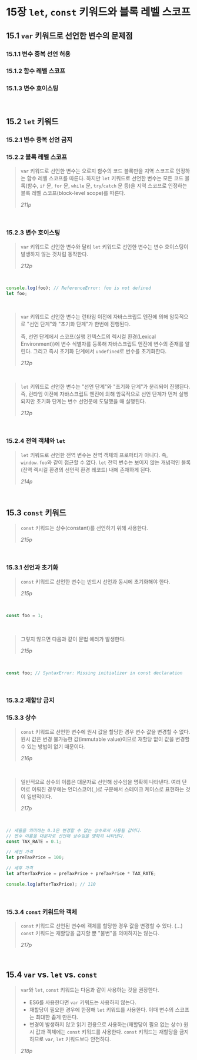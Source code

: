 # 15장 `let`, `const` 키워드와 블록 레벨 스코프

## 15.1 `var` 키워드로 선언한 변수의 문제점

### 15.1.1 변수 중복 선언 허용

### 15.1.2 함수 레벨 스코프

### 15.1.3 변수 호이스팅

<br>

## 15.2 `let` 키워드

### 15.2.1 변수 중복 선언 금지

### 15.2.2 블록 레벨 스코프

> `var` 키워드로 선언한 변수는 오로지 함수의 코드 블록만을 지역 스코프로 인정하는 함수 레벨 스코프를 따른다. 하지만 `let` 키워드로 선언한 변수는 모든 코드 블록(함수, `if` 문, `for` 문, `while` 문, `try`/`catch` 문 등)을 지역 스코프로 인정하는 블록 레벨 스코프(block-level scope)를 따른다.
>
> _211p_

<br>

### 15.2.3 변수 호이스팅

> `var` 키워드로 선언한 변수와 달리 `let` 키워드로 선언한 변수는 변수 호이스팅이 발생하지 않는 것처럼 동작한다.
>
> _212p_

<br>

```javascript
console.log(foo); // ReferenceError: foo is not defined
let foo;
```

<br>

> `var` 키워드로 선언한 변수는 런타임 이전에 자바스크립트 엔진에 의해 암묵적으로 "선언 단계"와 "초기화 단계"가 한번에 진행된다.
>
> 즉, 선언 단계에서 스코프(실행 컨텍스트의 렉시컬 환경(Lexical Environment))에 변수 식별자를 등록해 자바스크립트 엔진에 변수의 존재를 알린다. 그리고 즉시 초기화 단계에서 `undefined`로 변수를 초기화한다.
>
> _212p_

<br>

> `let` 키워드로 선언한 변수는 "선언 단계"와 "초기화 단계"가 분리되어 진행된다. 즉, 런타임 이전에 자바스크립트 엔진에 의해 암묵적으로 선언 단계가 먼저 실행되지만 초기화 단계는 변수 선언문에 도달했을 때 실행된다.
>
> _212p_

<br>

### 15.2.4 전역 객체와 `let`

> `let` 키워드로 선언한 전역 변수는 전역 객체의 프로퍼티가 아니다. 즉, `window.foo`와 같이 접근할 수 없다. `let` 전역 변수는 보이지 않는 개념적인 블록(전역 렉시컬 환경의 선언적 환경 레코드) 내에 존재하게 된다.
>
> _214p_

<br>

## 15.3 `const` 키워드

> `const` 키워드는 상수(constant)를 선언하기 위해 사용한다.
>
> _215p_

<br>

### 15.3.1 선언과 초기화

> `const` 키워드로 선언한 변수는 반드시 선언과 동시에 초기화해야 한다.
>
> _215p_

<br>

```javascript
const foo = 1;
```

<br>

> 그렇지 않으면 다음과 같이 문법 에러가 발생한다.
>
> _215p_

<br>

```javascript
const foo; // SyntaxError: Missing initializer in const declaration
```

<br>

### 15.3.2 재할당 금지

### 15.3.3 상수

> `const` 키워드로 선언한 변수에 원시 값을 할당한 경우 변수 값을 변경할 수 없다. 원시 값은 변경 불가능한 값(immutable value)이므로 재할당 없이 값을 변경할 수 있는 방법이 없기 때문이다.
>
> _216p_

<br>

> 일반적으로 상수의 이름은 대문자로 선언해 상수임을 명확히 나타낸다. 여러 단어로 이뤄진 경우에는 언더스코어(`_`)로 구분해서 스테이크 케이스로 표현하는 것이 일반적이다.
>
> _217p_

<br>

```javascript
// 세율을 의미하는 0.1은 변경할 수 없는 상수로서 사용될 값이다.
// 변수 이름을 대문자로 선언해 상수임을 명확히 나타낸다.
const TAX_RATE = 0.1;

// 세전 가격
let preTaxPrice = 100;

// 세후 가격
let afterTaxPrice = preTaxPrice + preTaxPrice * TAX_RATE;

console.log(afterTaxPrice); // 110
```

<br>

### 15.3.4 `const` 키워드와 객체

> `const` 키워드로 선언된 변수에 객체를 할당한 경우 값을 변경할 수 있다. (...) `const` 키워드는 재할당을 금지할 뿐 "불변"을 의미하지는 않는다.
>
> _217p_

<br>

## 15.4 `var` vs. `let` vs. `const`

> `var`와 `let`, `const` 키워드는 다음과 같이 사용하는 것을 권장한다.
>
> - ES6를 사용한다면 `var` 키워드는 사용하지 않는다.
> - 재할당이 필요한 경우에 한정해 `let` 키워드를 사용한다. 이때 변수의 스코프는 최대한 좁게 만든다.
> - 변경이 발생하지 않고 읽기 전용으로 사용하는(재할당이 필요 없는 상수) 원시 값과 객체에는 `const` 키워드를 사용한다. `const` 키워드는 재할당을 금지하므로 `var`, `let` 키워드보다 안전하다.
>
> _218p_
